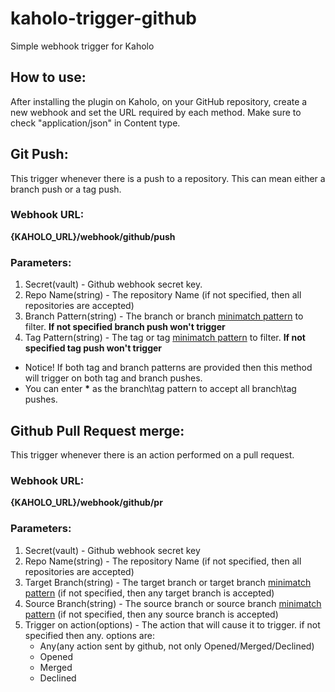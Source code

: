 # kaholo-trigger-github
Simple webhook trigger for Kaholo

## How to use:
After installing the plugin on Kaholo,
on your GitHub repository, create a new webhook and set the URL required by each method.
Make sure to check "application/json" in Content type.

## Git Push:
This trigger whenever there is a push to a repository. This can mean either a branch push or a tag push.

### Webhook URL:
**{KAHOLO_URL}/webhook/github/push**

### Parameters:
1. Secret(vault) - Github webhook secret key.
2. Repo Name(string) - The repository Name (if not specified, then all repositories are accepted)
3. Branch Pattern(string) - The branch or branch [minimatch pattern](https://github.com/isaacs/minimatch#readme) to filter. **If not specified branch push won't trigger**
4. Tag Pattern(string) - The tag or tag [minimatch pattern](https://github.com/isaacs/minimatch#readme) to filter. **If not specified tag push won't trigger**

* Notice! If both tag and branch patterns are provided then this method will trigger on both tag and branch pushes.
* You can enter **\*** as the branch\tag pattern to accept all branch\tag pushes.

## Github Pull Request merge:
This trigger whenever there is an action performed on a pull request.

### Webhook URL:
**{KAHOLO_URL}/webhook/github/pr**

### Parameters:
1. Secret(vault) - Github webhook secret key
2. Repo Name(string) - The repository Name (if not specified, then all repositories are accepted)
3. Target Branch(string) - The target branch or target branch [minimatch pattern](https://github.com/isaacs/minimatch#readme) (if not specified, then any target branch is accepted)
4. Source Branch(string) - The source branch or source branch [minimatch pattern](https://github.com/isaacs/minimatch#readme) (if not specified, then any source branch is accepted)
5. Trigger on action(options) - The action that will cause it to trigger. if not specified then any. options are: 
    - Any(any action sent by github, not only Opened/Merged/Declined)
    - Opened
    - Merged
    - Declined